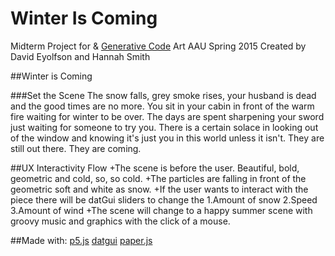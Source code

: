 # Winter Is Coming
Midterm Project for  &amp; [Generative Code](https://github.com/rybotron/wnm498genart15s) Art AAU Spring 2015
Created by David Eyolfson and Hannah Smith


##Winter is Coming

###Set the Scene
The snow falls, grey smoke rises, your husband is dead and the good times are no more. You sit in your cabin in 
front of the warm fire waiting for winter to be over. The days are spent sharpening your sword just waiting for 
someone to try you. There is a certain solace in looking out of the window and knowing it's just you in this world
unless it isn't. They are still out there. They are coming.

##UX Interactivity Flow
+The scene is before the user. Beautiful, bold, geometric and cold, so, so cold. 
+The particles are falling in front of the geometric soft and white as snow.
+If the user wants to interact with the piece there will be datGui sliders to change the
1.Amount of snow
2.Speed
3.Amount of wind
+The scene will change to a happy summer scene with groovy music and graphics with the click of a mouse.

##Made with:
[p5.js](http://p5js.org/)
[datgui](http://workshop.chromeexperiments.com/examples/gui/#1--Basic-Usage)
[paper.js](http://paperjs.org/)
